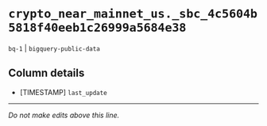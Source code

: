 # `crypto_near_mainnet_us._sbc_4c5604b5818f40eeb1c26999a5684e38`
`bq-1` | `bigquery-public-data`

## Column details
* [TIMESTAMP] `last_update`

-------------------------------------------------------------------------------
*Do not make edits above this line.*
